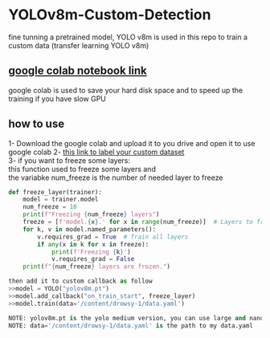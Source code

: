 # YOLOv8m-Custom-Detection
fine tunning a pretrained model, YOLO v8m is used in this repo to train a custom data (transfer learning YOLO v8m)
## [google colab notebook link](https://colab.research.google.com/drive/1nJGCEivaMo_pkcFdzQYIhmeB8ofy0nyv?usp=sharing)
google colab is used to save your hard disk space and to speed up the training if you have slow GPU

## how to use
1- Download the google colab and upload it to you drive and open it to use google colab 
2- [this link to label your custom dataset](https://www.youtube.com/watch?v=LNwODJXcvt4)\
3- if you want to freeze some layers:\
this function used to freeze some layers and\
the variabke num_freeze is the number of needed layer to freeze
   ```python
   def freeze_layer(trainer):
       model = trainer.model
       num_freeze = 10
       print(f"Freezing {num_freeze} layers")
       freeze = [f'model.{x}.' for x in range(num_freeze)]  # Layers to freeze
       for k, v in model.named_parameters():
           v.requires_grad = True  # Train all layers
           if any(x in k for x in freeze):
               print(f'Freezing {k}')
               v.requires_grad = False
       print(f"{num_freeze} layers are frozen.")

then add it to custom callback as follow
>>model = YOLO("yolov8m.pt")
>>model.add_callback("on_train_start", freeze_layer)
>>model.train(data='/content/drowsy-1/data.yaml')

NOTE: yolov8m.pt is the yolo medium version, you can use large and nano\
NOTE: data='/content/drowsy-1/data.yaml' is the path to my data.yaml
